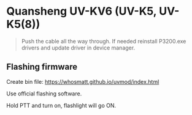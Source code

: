 # Quansheng UV-KV6 (UV-K5, UV-K5(8))

> Push the cable all the way through. If needed reinstall P3200.exe drivers and update driver in device manager.


## Flashing firmware
Create bin file: https://whosmatt.github.io/uvmod/index.html

Use official flashing software.

Hold PTT and turn on, flashlight will go ON.
